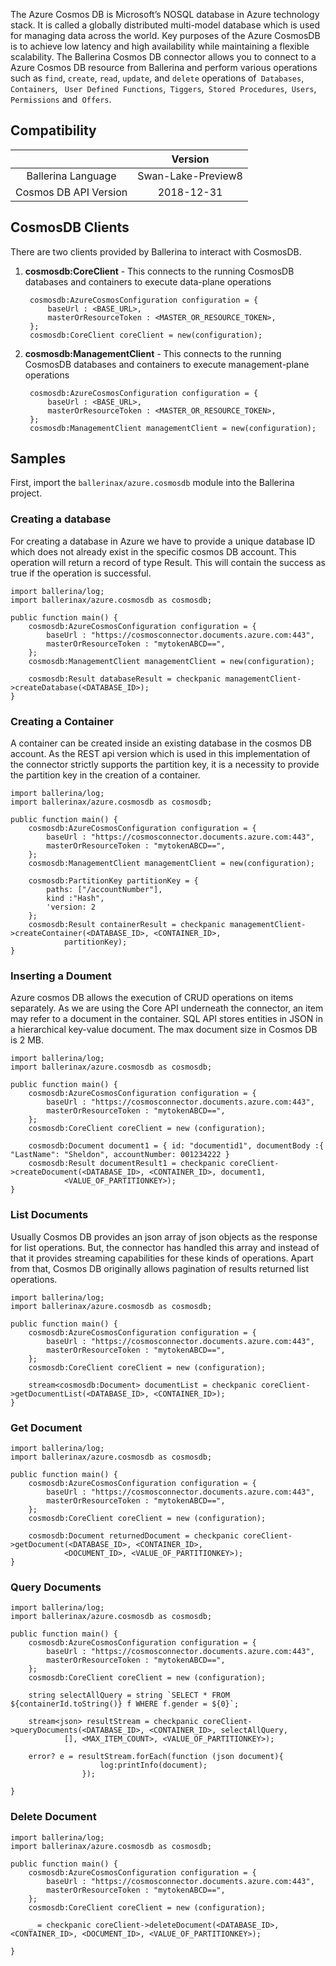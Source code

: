 The Azure Cosmos DB is Microsoft’s  NOSQL  database in Azure technology stack. It is called a globally distributed 
multi-model database which  is used for managing data across the world. Key purposes of the Azure CosmosDB is to achieve 
low latency and high availability while maintaining a flexible scalability. 
The Ballerina Cosmos DB connector allows you to connect to a Azure Cosmos DB resource from Ballerina and perform various 
operations such as `find`, `create`, `read`, `update`, and `delete` operations of` Databases`,` Containers`,
` User Defined Functions`,` Tiggers`,` Stored Procedures`,` Users`,` Permissions` and` Offers`. 

## Compatibility

|                           |    Version                  |
|:-------------------------:|:---------------------------:|
| Ballerina Language        | Swan-Lake-Preview8          |
| Cosmos DB API Version     | 2018-12-31                  |

## CosmosDB Clients

There are two clients provided by Ballerina to interact with CosmosDB.

1. **cosmosdb:CoreClient** - This connects to the running CosmosDB databases and containers to execute data-plane 
operations 

   ```ballerina
    cosmosdb:AzureCosmosConfiguration configuration = {
        baseUrl : <BASE_URL>,
        masterOrResourceToken : <MASTER_OR_RESOURCE_TOKEN>,
    };
    cosmosdb:CoreClient coreClient = new(configuration);
   ```
2. **cosmosdb:ManagementClient** - This connects to the running CosmosDB databases and containers to execute management-plane 
operations 

   ```ballerina
    cosmosdb:AzureCosmosConfiguration configuration = {
        baseUrl : <BASE_URL>,
        masterOrResourceToken : <MASTER_OR_RESOURCE_TOKEN>,
    };
    cosmosdb:ManagementClient managementClient = new(configuration);
   ```

## Samples 
First, import the `ballerinax/azure.cosmosdb` module into the Ballerina project.

### Creating a database
For creating a database in Azure we have to provide a unique database ID which does not already exist in the specific 
cosmos DB account. This operation will return a record of type Result. This will contain the success as true if the 
operation is successful.

```ballerina
import ballerina/log;
import ballerinax/azure.cosmosdb as cosmosdb;

public function main() {
    cosmosdb:AzureCosmosConfiguration configuration = {
        baseUrl : "https://cosmosconnector.documents.azure.com:443",
        masterOrResourceToken : "mytokenABCD==",
    };
    cosmosdb:ManagementClient managementClient = new(configuration);

    cosmosdb:Result databaseResult = checkpanic managementClient->createDatabase(<DATABASE_ID>);
}
```

### Creating a Container
A container can be created inside an existing database in the cosmos DB account. As the REST api version which is used 
in this implementation of the connector strictly supports the partition key, it is a necessity to provide the 
partition key in the creation of a container. 

```ballerina
import ballerina/log;
import ballerinax/azure.cosmosdb as cosmosdb;

public function main() {
    cosmosdb:AzureCosmosConfiguration configuration = {
        baseUrl : "https://cosmosconnector.documents.azure.com:443",
        masterOrResourceToken : "mytokenABCD==",
    };
    cosmosdb:ManagementClient managementClient = new(configuration);

    cosmosdb:PartitionKey partitionKey = {
        paths: ["/accountNumber"],
        kind :"Hash",
        'version: 2
    };
    cosmosdb:Result containerResult = checkpanic managementClient->createContainer(<DATABASE_ID>, <CONTAINER_ID>, 
            partitionKey);
}
```
### Inserting a Doument
Azure cosmos DB allows the execution of  CRUD operations on items separately. As we are using the Core API underneath 
the connector, an item may refer to a document in the container. SQL API stores entities in JSON in a hierarchical 
key-value document.  The max document size in Cosmos DB is 2 MB.

```ballerina
import ballerina/log;
import ballerinax/azure.cosmosdb as cosmosdb;

public function main() {
    cosmosdb:AzureCosmosConfiguration configuration = {
        baseUrl : "https://cosmosconnector.documents.azure.com:443",
        masterOrResourceToken : "mytokenABCD==",
    };
    cosmosdb:CoreClient coreClient = new (configuration);

    cosmosdb:Document document1 = { id: "documentid1", documentBody :{ "LastName": "Sheldon", accountNumber: 001234222 }
    cosmosdb:Result documentResult1 = checkpanic coreClient->createDocument(<DATABASE_ID>, <CONTAINER_ID>, document1, 
            <VALUE_OF_PARTITIONKEY>); 
}
```
### List Documents
Usually Cosmos DB provides an json array of json objects as the response for list operations. But, the connector 
has handled this array and instead of that it provides streaming capabilities for these kinds of operations. Apart from 
that, Cosmos DB originally allows pagination of results returned list operations.

```ballerina
import ballerina/log;
import ballerinax/azure.cosmosdb as cosmosdb;

public function main() {
    cosmosdb:AzureCosmosConfiguration configuration = {
        baseUrl : "https://cosmosconnector.documents.azure.com:443",
        masterOrResourceToken : "mytokenABCD==",
    };
    cosmosdb:CoreClient coreClient = new (configuration);

    stream<cosmosdb:Document> documentList = checkpanic coreClient->getDocumentList(<DATABASE_ID>, <CONTAINER_ID>);
}
```
### Get Document

```ballerina
import ballerina/log;
import ballerinax/azure.cosmosdb as cosmosdb;

public function main() {
    cosmosdb:AzureCosmosConfiguration configuration = {
        baseUrl : "https://cosmosconnector.documents.azure.com:443",
        masterOrResourceToken : "mytokenABCD==",
    };
    cosmosdb:CoreClient coreClient = new (configuration);

    cosmosdb:Document returnedDocument = checkpanic coreClient->getDocument(<DATABASE_ID>, <CONTAINER_ID>, 
            <DOCUMENT_ID>, <VALUE_OF_PARTITIONKEY>);
}
```

### Query Documents

```ballerina
import ballerina/log;
import ballerinax/azure.cosmosdb as cosmosdb;

public function main() {
    cosmosdb:AzureCosmosConfiguration configuration = {
        baseUrl : "https://cosmosconnector.documents.azure.com:443",
        masterOrResourceToken : "mytokenABCD==",
    };
    cosmosdb:CoreClient coreClient = new (configuration);

    string selectAllQuery = string `SELECT * FROM ${containerId.toString()} f WHERE f.gender = ${0}`;

    stream<json> resultStream = checkpanic coreClient->queryDocuments(<DATABASE_ID>, <CONTAINER_ID>, selectAllQuery, 
            [], <MAX_ITEM_COUNT>, <VALUE_OF_PARTITIONKEY>);

    error? e = resultStream.forEach(function (json document){
                    log:printInfo(document);
                });    

}
```

### Delete Document

```ballerina
import ballerina/log;
import ballerinax/azure.cosmosdb as cosmosdb;

public function main() {
    cosmosdb:AzureCosmosConfiguration configuration = {
        baseUrl : "https://cosmosconnector.documents.azure.com:443",
        masterOrResourceToken : "mytokenABCD==",
    };
    cosmosdb:CoreClient coreClient = new (configuration);

    _ = checkpanic coreClient->deleteDocument(<DATABASE_ID>, <CONTAINER_ID>, <DOCUMENT_ID>, <VALUE_OF_PARTITIONKEY>);

}
```